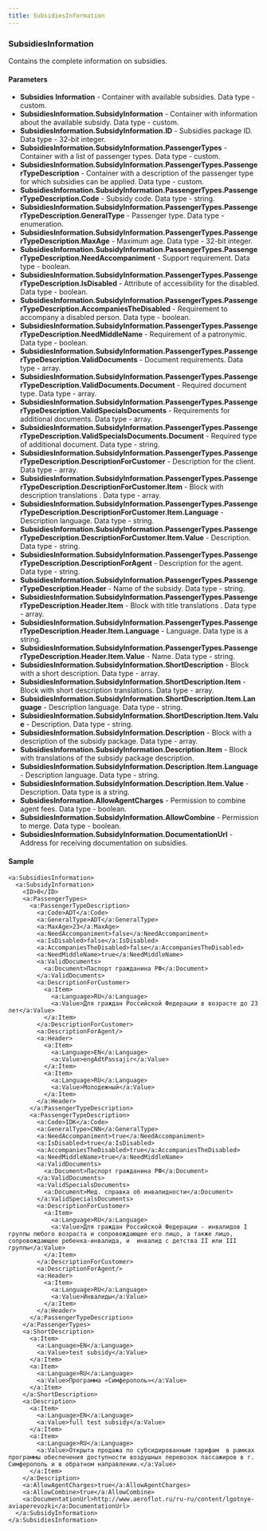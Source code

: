 ```yaml
---
title: SubsidiesInformation
---
```


### SubsidiesInformation
Contains the complete information on subsidies.

#### Parameters

* **Subsidies Information** - Container with available subsidies. Data type - custom.
* **SubsidiesInformation.SubsidyInformation** - Container with information about the available subsidy. Data type - custom.
* **SubsidiesInformation.SubsidyInformation.ID** - Subsidies package ID. Data type - 32-bit integer.
* **SubsidiesInformation.SubsidyInformation.PassengerTypes** - Container with a list of passenger types. Data type - custom.
* **SubsidiesInformation.SubsidyInformation.PassengerTypes.PassengerTypeDescription** - Container with a description of the passenger type for which subsidies can be applied. Data type - custom.
* **SubsidiesInformation.SubsidyInformation.PassengerTypes.PassengerTypeDescription.Code** - Subsidy code. Data type - string.
* **SubsidiesInformation.SubsidyInformation.PassengerTypes.PassengerTypeDescription.GeneralType** - Passenger type. Data type - enumeration.
* **SubsidiesInformation.SubsidyInformation.PassengerTypes.PassengerTypeDescription.MaxAge** - Maximum age. Data type - 32-bit integer.
* **SubsidiesInformation.SubsidyInformation.PassengerTypes.PassengerTypeDescription.NeedAccompaniment** - Support requirement. Data type - boolean.
* **SubsidiesInformation.SubsidyInformation.PassengerTypes.PassengerTypeDescription.IsDisabled** - Attribute of accessibility for the disabled. Data type - boolean.
* **SubsidiesInformation.SubsidyInformation.PassengerTypes.PassengerTypeDescription.AccompaniesTheDisabled** - Requirement to accompany a disabled person. Data type - boolean.
* **SubsidiesInformation.SubsidyInformation.PassengerTypes.PassengerTypeDescription.NeedMiddleName** - Requirement of a patronymic. Data type - boolean.
* **SubsidiesInformation.SubsidyInformation.PassengerTypes.PassengerTypeDescription.ValidDocuments** - Document requirements. Data type - array.
* **SubsidiesInformation.SubsidyInformation.PassengerTypes.PassengerTypeDescription.ValidDocuments.Document** - Required document type. Data type - array.
* **SubsidiesInformation.SubsidyInformation.PassengerTypes.PassengerTypeDescription.ValidSpecialsDocuments** - Requirements for additional documents. Data type - array.
* **SubsidiesInformation.SubsidyInformation.PassengerTypes.PassengerTypeDescription.ValidSpecialsDocuments.Document** - Required type of additional document. Data type - string. 
* **SubsidiesInformation.SubsidyInformation.PassengerTypes.PassengerTypeDescription.DescriptionForCustomer** - Description for the client. Data type - array.
* **SubsidiesInformation.SubsidyInformation.PassengerTypes.PassengerTypeDescription.DescriptionForCustomer.Item** - Block with description translations . Data type - array.
* **SubsidiesInformation.SubsidyInformation.PassengerTypes.PassengerTypeDescription.DescriptionForCustomer.Item.Language** - Description language. Data type - string.
* **SubsidiesInformation.SubsidyInformation.PassengerTypes.PassengerTypeDescription.DescriptionForCustomer.Item.Value** - Description. Data type - string.
* **SubsidiesInformation.SubsidyInformation.PassengerTypes.PassengerTypeDescription.DescriptionForAgent** - Description for the agent. Data type - string.
* **SubsidiesInformation.SubsidyInformation.PassengerTypes.PassengerTypeDescription.Header** - Name of the subsidy. Data type - string.
* **SubsidiesInformation.SubsidyInformation.PassengerTypes.PassengerTypeDescription.Header.Item** - Block with title translations . Data type - array.
* **SubsidiesInformation.SubsidyInformation.PassengerTypes.PassengerTypeDescription.Header.Item.Language** - Language. Data type is a string.
* **SubsidiesInformation.SubsidyInformation.PassengerTypes.PassengerTypeDescription.Header.Item.Value** - Name. Data type - string.
* **SubsidiesInformation.SubsidyInformation.ShortDescription** - Block with a short description. Data type - array.
* **SubsidiesInformation.SubsidyInformation.ShortDescription.Item** - Block with short description translations. Data type - array.
* **SubsidiesInformation.SubsidyInformation.ShortDescription.Item.Language** - Description language. Data type - string.
* **SubsidiesInformation.SubsidyInformation.ShortDescription.Item.Value** - Description. Data type - string.
* **SubsidiesInformation.SubsidyInformation.Description** - Block with a description of the subsidy package. Data type - array.
* **SubsidiesInformation.SubsidyInformation.Description.Item** - Block with translations of the subsidy package description.
* **SubsidiesInformation.SubsidyInformation.Description.Item.Language** - Description language. Data type - string.
* **SubsidiesInformation.SubsidyInformation.Description.Item.Value** - Description. Data type is a string.
* **SubsidiesInformation.AllowAgentCharges** - Permission to combine agent fees. Data type - boolean.
* **SubsidiesInformation.SubsidyInformation.AllowCombine** - Permission to merge. Data type - boolean.
* **SubsidiesInformation.SubsidyInformation.DocumentationUrl** - Address for receiving documentation on subsidies.

#### Sample


    <a:SubsidiesInformation>
      <a:SubsidyInformation>
        <ID>0</ID>
        <a:PassengerTypes>
          <a:PassengerTypeDescription>
            <a:Code>ADT</a:Code>
            <a:GeneralType>ADT</a:GeneralType>
            <a:MaxAge>23</a:MaxAge>
            <a:NeedAccompaniment>false</a:NeedAccompaniment>
            <a:IsDisabled>false</a:IsDisabled>
            <a:AccompaniesTheDisabled>false</a:AccompaniesTheDisabled>
            <a:NeedMiddleName>true</a:NeedMiddleName>
            <a:ValidDocuments>
              <a:Document>Паспорт гражданина РФ</a:Document>
            </a:ValidDocuments>
            <a:DescriptionForCustomer>
              <a:Item>
                <a:Language>RU</a:Language>
                <a:Value>Для граждан Российской Федерации в возрасте до 23 лет</a:Value>
              </a:Item>
            </a:DescriptionForCustomer>
            <a:DescriptionForAgent/>
            <a:Header>
              <a:Item>
                <a:Language>EN</a:Language>
                <a:Value>engAdtPassajir</a:Value>
              </a:Item>
              <a:Item>
                <a:Language>RU</a:Language>
                <a:Value>Молодежный</a:Value>
              </a:Item>
            </a:Header>
          </a:PassengerTypeDescription>
          <a:PassengerTypeDescription>
            <a:Code>IDK</a:Code>
            <a:GeneralType>CNN</a:GeneralType>
            <a:NeedAccompaniment>true</a:NeedAccompaniment>
            <a:IsDisabled>true</a:IsDisabled>
            <a:AccompaniesTheDisabled>true</a:AccompaniesTheDisabled>
            <a:NeedMiddleName>true</a:NeedMiddleName>
            <a:ValidDocuments>
              <a:Document>Паспорт гражданина РФ</a:Document>
            </a:ValidDocuments>
            <a:ValidSpecialsDocuments>
              <a:Document>Мед. справка об инвалидности</a:Document>
            </a:ValidSpecialsDocuments>
            <a:DescriptionForCustomer>
              <a:Item>
                <a:Language>RU</a:Language>
                <a:Value>Для граждан Российской Федерации - инвалидов I группы любого возраста и сопровождающее его лицо, а также лицо, сопровождающее ребенка-инвалида, и  инвалид с детства II или III группы</a:Value>
              </a:Item>
            </a:DescriptionForCustomer>
            <a:DescriptionForAgent/>
            <a:Header>
              <a:Item>
                <a:Language>RU</a:Language>
                <a:Value>Инвалиды</a:Value>
              </a:Item>
            </a:Header>
          </a:PassengerTypeDescription>
        </a:PassengerTypes>
        <a:ShortDescription>
          <a:Item>
            <a:Language>EN</a:Language>
            <a:Value>test subsidy</a:Value>
          </a:Item>
          <a:Item>
            <a:Language>RU</a:Language>
            <a:Value>Программа «Симферополь»</a:Value>
          </a:Item>
        </a:ShortDescription>
        <a:Description>
          <a:Item>
            <a:Language>EN</a:Language>
            <a:Value>full test subsidy</a:Value>
          </a:Item>
          <a:Item>
            <a:Language>RU</a:Language>
            <a:Value>Открыта продажа по субсидированным тарифам  в рамках программы обеспечения доступности воздушных перевозок пассажиров в г. Симферополь и в обратном направлении.</a:Value>
          </a:Item>
        </a:Description>
        <a:AllowAgentCharges>true</a:AllowAgentCharges>
        <a:AllowCombine>true</a:AllowCombine>
        <a:DocumentationUrl>http://www.aeroflot.ru/ru-ru/content/lgotnye-aviaperevozki</a:DocumentationUrl>
      </a:SubsidyInformation>
    </a:SubsidiesInformation>
